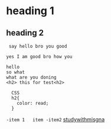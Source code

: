 # heading 1 
## heading 2

`
say hello bro you good`

`
yes I am good bro how you
`
```
hello 
so what
what are you doning
<h2> this for test<h2>
```
```
  CSS
  h2{
    color: read;
  }

```
`
-item 1  
  item
-item2
`
[studywithmisgna](https://www.makeuseof.com/windows-is-command/)